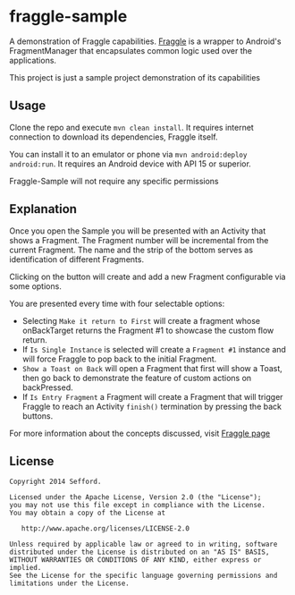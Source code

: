 fraggle-sample
==============

A demonstration of Fraggle capabilities. [Fraggle](http://fraggle.sefford.com/) is a wrapper to Android's FragmentManager that encapsulates
common logic used over the applications. 
 
This project is just a sample project demonstration of its capabilities

Usage
-----

Clone the repo and execute `mvn clean install`. It requires internet connection to download its
dependencies, Fraggle itself.

You can install it to an emulator or phone via `mvn android:deploy android:run`. It requires an
Android device with API 15 or superior.

Fraggle-Sample will not require any specific permissions

Explanation
-----------

Once you open the Sample you will be presented with an Activity that shows a Fragment. The Fragment
number will be incremental from the current Fragment. The name and the strip of the bottom serves
as identification of different Fragments.

Clicking on the button will create and add a new Fragment configurable via some options.

You are presented every time with four selectable options:

- Selecting `Make it return to First` will create a fragment whose onBackTarget returns the Fragment #1 to showcase the custom flow return.
- If `Is Single Instance` is selected will create a `Fragment #1` instance and will force Fraggle to pop back to the initial Fragment.
- `Show a Toast on Back` will open a Fragment that first will show a Toast, then go back to demonstrate the feature of custom actions on backPressed.
- If `Is Entry Fragment` a Fragment will create a Fragment that will trigger Fraggle to reach an Activity `finish()` termination by pressing the back buttons.

For more information about the concepts discussed, visit [Fraggle page](http://fraggle.sefford.com/)

License
-------
    Copyright 2014 Sefford.

    Licensed under the Apache License, Version 2.0 (the "License");
    you may not use this file except in compliance with the License.
    You may obtain a copy of the License at

       http://www.apache.org/licenses/LICENSE-2.0

    Unless required by applicable law or agreed to in writing, software
    distributed under the License is distributed on an "AS IS" BASIS,
    WITHOUT WARRANTIES OR CONDITIONS OF ANY KIND, either express or implied.
    See the License for the specific language governing permissions and
    limitations under the License.